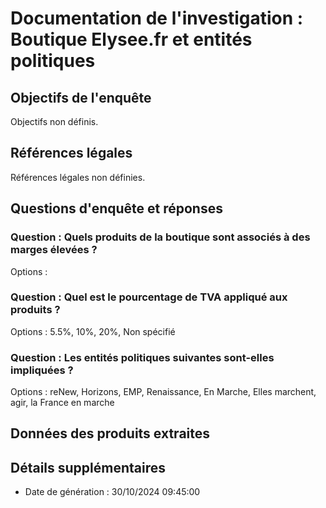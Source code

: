 
# Documentation de l'investigation : Boutique Elysee.fr et entités politiques

## Objectifs de l'enquête
Objectifs non définis.

## Références légales
Références légales non définies.

## Questions d'enquête et réponses
### Question : Quels produits de la boutique sont associés à des marges élevées ?
Options : 

### Question : Quel est le pourcentage de TVA appliqué aux produits ?
Options : 5.5%, 10%, 20%, Non spécifié

### Question : Les entités politiques suivantes sont-elles impliquées ?
Options : reNew, Horizons, EMP, Renaissance, En Marche, Elles marchent, agir, la France en marche


## Données des produits extraites


## Détails supplémentaires
- Date de génération : 30/10/2024 09:45:00
